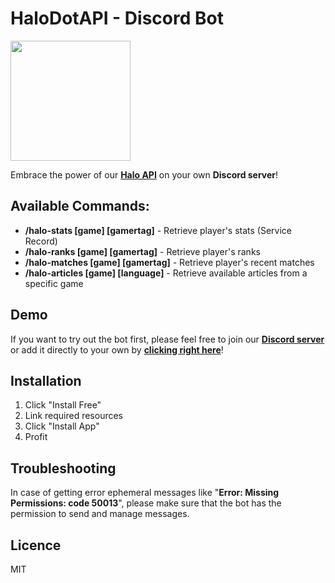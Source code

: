 # HaloDotAPI - Discord Bot

[<img src="https://open.autocode.com/static/images/open.svg" width="192">](https://open.autocode.com/)

Embrace the power of our **[Halo API](https://autocode.com/halo/)** on your own **Discord server**!

## Available Commands:

-   **/halo-stats [game] [gamertag]** - Retrieve player's stats (Service Record)
-   **/halo-ranks [game] [gamertag]** - Retrieve player's ranks
-   **/halo-matches [game] [gamertag]** - Retrieve player's recent matches
-   **/halo-articles [game] [language]** - Retrieve available articles from a specific game

## Demo

If you want to try out the bot first, please feel free to join our **[Discord server](https://discord.gg/aTG87nbtF2)** or add it directly to your own by **[clicking right here](https://discord.halodotapi.com/authorize)**!

## Installation

1. Click "Install Free"
2. Link required resources
3. Click "Install App"
4. Profit

## Troubleshooting

In case of getting error ephemeral messages like "**Error: Missing Permissions: code 50013**", please make sure that the bot has the permission to send and manage messages.

## Licence

MIT
